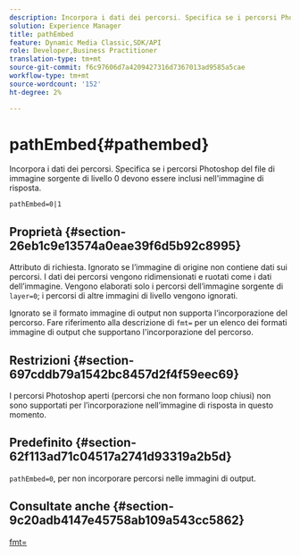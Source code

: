 ```yaml
---
description: Incorpora i dati dei percorsi. Specifica se i percorsi Photoshop del file di immagine sorgente di livello 0 devono essere inclusi nell'immagine di risposta.
solution: Experience Manager
title: pathEmbed
feature: Dynamic Media Classic,SDK/API
role: Developer,Business Practitioner
translation-type: tm+mt
source-git-commit: f6c97606d7a4209427316d7367013ad9585a5cae
workflow-type: tm+mt
source-wordcount: '152'
ht-degree: 2%

---
```



# pathEmbed{#pathembed}

Incorpora i dati dei percorsi. Specifica se i percorsi Photoshop del file di immagine sorgente di livello 0 devono essere inclusi nell&#39;immagine di risposta.

`pathEmbed=0|1`

## Proprietà {#section-26eb1c9e13574a0eae39f6d5b92c8995}

Attributo di richiesta. Ignorato se l’immagine di origine non contiene dati sui percorsi. I dati dei percorsi vengono ridimensionati e ruotati come i dati dell’immagine. Vengono elaborati solo i percorsi dell’immagine sorgente di `layer=0`; i percorsi di altre immagini di livello vengono ignorati.

Ignorato se il formato immagine di output non supporta l’incorporazione del percorso. Fare riferimento alla descrizione di `fmt=` per un elenco dei formati immagine di output che supportano l&#39;incorporazione del percorso.

## Restrizioni {#section-697cddb79a1542bc8457d2f4f59eec69}

I percorsi Photoshop aperti (percorsi che non formano loop chiusi) non sono supportati per l’incorporazione nell’immagine di risposta in questo momento.

## Predefinito {#section-62f113ad71c04517a2741d93319a2b5d}

`pathEmbed=0`, per non incorporare percorsi nelle immagini di output.

## Consultate anche {#section-9c20adb4147e45758ab109a543cc5862}

[fmt=](../../../../../is-api/http-ref/image-serving-api-ref/c-http-protocol-reference/c-command-reference/r-is-http-fmt.md#reference-cdf10043423b45ba9fe15157fb3ae37a)
